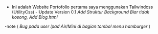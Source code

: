 - Ini adalah Website Portofolio pertama saya menggunakan Tailwindcss (UtilityCss) -
Update Version 0.1 
*Add Struktur Background Biar tidak kosong, Add Blog.html*

-note ( *Bug pada user Ipad Air/Mini di bagian tombol menu hamburger* )
